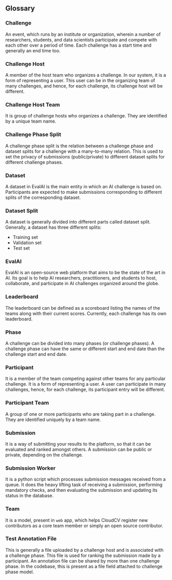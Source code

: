 ## Glossary

### Challenge

An event,  which runs by an institute or organization, wherein a number of researchers, students, and data scientists participate and compete with each other over a period of time. Each challenge has a start time and generally an end time too.

### Challenge Host

A member of the host team who organizes a challenge. In our system, it is a form of representing a user. This user can be in the organizing team of many challenges, and hence, for each challenge, its challenge host will be different.

### Challenge Host Team

It is group of challenge hosts who organizes a challenge. They are identified by a unique team name.

### Challenge Phase Split

A challenge phase split is the relation between a challenge phase and dataset splits for a challenge with a many-to-many relation. This is used to set the privacy of submissions (public/private) to different dataset splits for different challenge phases.

### Dataset

A dataset in EvalAI is the main entity in which an AI challenge is based on. Participants are expected to make submissions corresponding to different splits of the corresponding dataset.

### Dataset Split

A dataset is generally divided into different parts called dataset split. Generally, a dataset has three different splits:

* Training set
* Validation set
* Test set

### EvalAI

EvalAI is an open-source web platform that aims to be the state of the art in AI. Its goal is to help AI researchers, practitioners, and students to host, collaborate, and participate in AI challenges organized around the globe.

### Leaderboard

The leaderboard can be defined as a scoreboard listing the names of the teams along with their current scores. Currently, each challenge has its own leaderboard.

### Phase

A challenge can be divided into many phases (or challenge phases). A challenge phase can have the same or different start and end date than the challenge start and end date.

### Participant

It is a  member of the team competing against other teams for any particular challenge. It is a form of representing a user. A user can participate in many challenges, hence, for each challenge, its participant entry will be different.

### Participant Team

A group of one or more participants who are taking part in a challenge. They are identified uniquely by a team name.

### Submission

It is a way of submitting your results to the platform, so that it can be evaluated and ranked amongst others. A submission can be public or private, depending on the challenge.

### Submission Worker

It is a python script which processes submission messages received from a queue. It does the heavy lifting task of receiving a submission, performing mandatory checks, and then evaluating the submission and updating its status in the database.

### Team

It is a model, present in `web` app, which helps CloudCV register new contributors as a core team member or simply an open source contributor.

### Test Annotation File

This is generally a file uploaded by a challenge host and is associated with a challenge phase. This file is used for ranking the submission made by a participant. An annotation file can be shared by more than one challenge phase. In the codebase, this is present as a file field attached to challenge phase model.
